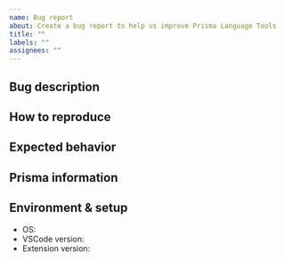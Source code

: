 ```yaml
---
name: Bug report
about: Create a bug report to help us improve Prisma Language Tools
title: ""
labels: ""
assignees: ""
---
```


<!--
Thanks for helping us improve Prisma! 🙏 Please follow the sections in the template and provide as much information as possible about your problem, e.g. by setting `prisma.trace.server` to `verbose` or `messages` in your VSCode settings. The output will be visible in the `Prisma Language Server` output.

Learn more about writing proper bug reports here: https://pris.ly/d/bug-reports
-->

## Bug description

<!-- A clear and concise description of what the bug is. -->

## How to reproduce

<!--
Steps to reproduce the behavior:
1. Go to '...'
2. Change '....'
3. Run '....'
4. See error
-->

## Expected behavior

<!-- A clear and concise description of what you expected to happen. -->

## Prisma information

<!-- Your Prisma schema, Prisma Client queries, ...
Do not include your database credentials when sharing your Prisma schema! -->

## Environment & setup

<!-- In which environment does the problem occur -->

- OS: <!--[e.g. Mac OS, Windows, Debian, CentOS, ...]-->
- VSCode version: <!--[..., 1.51.0, 1.51.1, ...]-->
- Extension version: <!--[Go to the extension marketplace to see your installed extensions.]-->

```

```